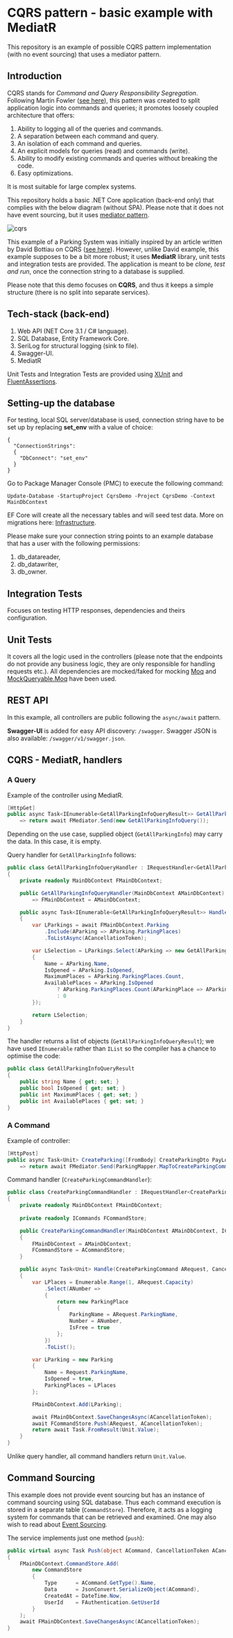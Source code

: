 # CQRS pattern - basic example with MediatR

This repository is an example of possible CQRS pattern implementation (with no event sourcing) that uses a mediator pattern.

## Introduction

CQRS stands for _Command and Query Responsibility Segregation_. Following Martin Fowler ([see here](https://martinfowler.com/bliki/CQRS.html)), this pattern was created to split application logic into commands and queries; it promotes loosely coupled architecture that offers:

1. Ability to logging all of the queries and commands.
1. A separation between each command and query.
1. An isolation of each command and queries.
1. An explicit models for queries (read) and commands (write).
1. Ability to modify existing commands and queries without breaking the code.
1. Easy optimizations.

It is most suitable for large complex systems.

This repository holds a basic .NET Core application (back-end only) that complies with the below diagram (without SPA). Please note that it does not have event sourcing, but it uses [mediator pattern](https://refactoring.guru/design-patterns/mediator).

![cqrs](https://maindbstorage.blob.core.windows.net/tokanpages/content/drawings/cqrs_c4_model_v2.png)

This example of a Parking System was initially inspired by an article written by David Bottiau on CQRS ([see here](https://medium.com/@dbottiau/a-naive-introduction-to-cqrs-in-c-9d0d99cd2d54)). However, unlike David example, this example supposes to be a bit more robust; it uses __MediatR__ library, unit tests and integration tests are provided. The application is meant to be _clone, test and run_, once the connection string to a database is supplied.

Please note that this demo focuses on __CQRS__, and thus it keeps a simple structure (there is no split into separate services).

## Tech-stack (back-end)

1. Web API (NET Core 3.1 / C# language).
1. SQL Database, Entity Framework Core.
1. SeriLog for structural logging (sink to file).
1. Swagger-UI.
1. MediatR

Unit Tests and Integration Tests are provided using [XUnit](https://github.com/xunit/xunit) and [FluentAssertions](https://github.com/fluentassertions/fluentassertions).

## Setting-up the database

For testing, local SQL server/database is used, connection string have to be set up by replacing __set_env__ with a value of choice:

```
{
  "ConnectionStrings": 
  {
    "DbConnect": "set_env"
  }
}
```

Go to Package Manager Console (PMC) to execute the following command:

`Update-Database -StartupProject CqrsDemo -Project CqrsDemo -Context MainDbContext`

EF Core will create all the necessary tables and will seed test data. More on migrations here: [Infrastructure](https://github.com/TomaszKandula/CqrsDemo/tree/master/CqrsDemo/Infrastructure).

Please make sure your connection string points to an example database that has a user with the following permissions:

1. db_datareader,
1. db_datawriter,
1. db_owner.

## Integration Tests

Focuses on testing HTTP responses, dependencies and theirs configuration.

## Unit Tests

It covers all the logic used in the controllers (please note that the endpoints do not provide any business logic, they are only responsible for handling requests etc.). All dependencies are mocked/faked for mocking [Moq](https://github.com/moq/moq4) and [MockQueryable.Moq](https://github.com/romantitov/MockQueryable) have been used. 

## REST API

In this example, all controllers are public following the `async/await` pattern.

__Swagger-UI__ is added for easy API discovery: `/swagger`. Swagger JSON is also available: `/swagger/v1/swagger.json`.

## CQRS - MediatR, handlers

### A Query

Example of the controller using MediatR.

```csharp
[HttpGet]
public async Task<IEnumerable<GetAllParkingInfoQueryResult>> GetAllParkingInfo()
    => return await FMediator.Send(new GetAllParkingInfoQuery());
```

Depending on the use case, supplied object (`GetAllParkingInfo`) may carry the data. In this case, it is empty.

Query handler for `GetAllParkingInfo` follows:

```csharp
public class GetAllParkingInfoQueryHandler : IRequestHandler<GetAllParkingInfoQuery, IEnumerable<GetAllParkingInfoQueryResult>>
{
    private readonly MainDbContext FMainDbContext;

    public GetAllParkingInfoQueryHandler(MainDbContext AMainDbContext) 
        => FMainDbContext = AMainDbContext;

    public async Task<IEnumerable<GetAllParkingInfoQueryResult>> Handle(GetAllParkingInfoQuery ARequest, CancellationToken ACancellationToken) 
    {
        var LParkings = await FMainDbContext.Parking
            .Include(AParking => AParking.ParkingPlaces)
            .ToListAsync(ACancellationToken);

        var LSelection = LParkings.Select(AParking => new GetAllParkingInfoQueryResult
        {
            Name = AParking.Name,
            IsOpened = AParking.IsOpened,
            MaximumPlaces = AParking.ParkingPlaces.Count,
            AvailablePlaces = AParking.IsOpened
                ? AParking.ParkingPlaces.Count(AParkingPlace => AParkingPlace.IsFree)
                : 0
        });

        return LSelection;
    }
}
```

The handler returns a list of objects (`GetAllParkingInfoQueryResult`); we have used `IEnumerable` rather than `IList` so the compiler has a chance to optimise the code:

```csharp
public class GetAllParkingInfoQueryResult
{
    public string Name { get; set; }
    public bool IsOpened { get; set; }
    public int MaximumPlaces { get; set; }
    public int AvailablePlaces { get; set; }
}
```

### A Command

Example of controller:

```csharp
[HttpPost]
public async Task<Unit> CreateParking([FromBody] CreateParkingDto PayLoad)
    => return await FMediator.Send(ParkingMapper.MapToCreateParkingCommand(PayLoad));
```

Command handler (`CreateParkingCommandHandler`):

```csharp
public class CreateParkingCommandHandler : IRequestHandler<CreateParkingCommand, Unit>
{
    private readonly MainDbContext FMainDbContext;
    
    private readonly ICommands FCommandStore;

    public CreateParkingCommandHandler(MainDbContext AMainDbContext, ICommands ACommandStore) 
    {
        FMainDbContext = AMainDbContext;
        FCommandStore = ACommandStore;
    }

    public async Task<Unit> Handle(CreateParkingCommand ARequest, CancellationToken ACancellationToken)
    {
        var LPlaces = Enumerable.Range(1, ARequest.Capacity)
            .Select(ANumber =>
            {
                return new ParkingPlace
                {
                    ParkingName = ARequest.ParkingName,
                    Number = ANumber,
                    IsFree = true
                };
            })
            .ToList();

        var LParking = new Parking
        {
            Name = Request.ParkingName,
            IsOpened = true,
            ParkingPlaces = LPlaces
        };

        FMainDbContext.Add(LParking);

        await FMainDbContext.SaveChangesAsync(ACancellationToken);
        await FCommandStore.Push(ARequest, ACancellationToken);
        return await Task.FromResult(Unit.Value);
    }
}
```

Unlike query handler, all command handlers return `Unit.Value`.

## Command Sourcing

This example does not provide event sourcing but has an instance of command sourcing using SQL database. Thus each command execution is stored in a separate table (`CommandStore`). Therefore, it acts as a logging system for commands that can be retrieved and examined. One may also wish to read about [Event Sourcing](https://martinfowler.com/eaaDev/EventSourcing.html).

The service implements just one method (`push`):

```csharp
public virtual async Task Push(object ACommand, CancellationToken ACancellationToken = default)
{
    FMainDbContext.CommandStore.Add(
        new CommandStore
        {
            Type      = ACommand.GetType().Name,
            Data      = JsonConvert.SerializeObject(ACommand),
            CreatedAt = DateTime.Now,
            UserId    = FAuthentication.GetUserId
        }
    );
    await FMainDbContext.SaveChangesAsync(ACancellationToken);
}
```
